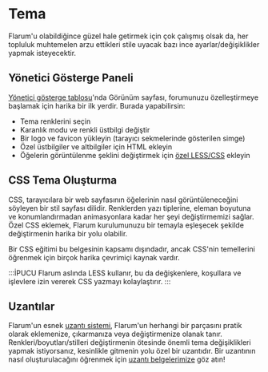 # Tema

Flarum'u olabildiğince güzel hale getirmek için çok çalışmış olsak da, her topluluk muhtemelen arzu ettikleri stile uyacak bazı ince ayarlar/değişiklikler yapmak isteyecektir.

## Yönetici Gösterge Paneli

[Yönetici gösterge tablosu](../admin.md)'nda Görünüm sayfası, forumunuzu özelleştirmeye başlamak için harika bir ilk yerdir. Burada yapabilirsin:

- Tema renklerini seçin
- Karanlık modu ve renkli üstbilgi değiştir
- Bir logo ve favicon yükleyin (tarayıcı sekmelerinde gösterilen simge)
- Özel üstbilgiler ve altbilgiler için HTML ekleyin
- Öğelerin görüntülenme şeklini değiştirmek için [özel LESS/CSS](#css-theming) ekleyin

## CSS Tema Oluşturma

CSS, tarayıcılara bir web sayfasının öğelerinin nasıl görüntüleneceğini söyleyen bir stil sayfası dilidir. Renklerden yazı tiplerine, eleman boyutuna ve konumlandırmadan animasyonlara kadar her şeyi değiştirmemizi sağlar. Özel CSS eklemek, Flarum kurulumunuzu bir temayla eşleşecek şekilde değiştirmenin harika bir yolu olabilir.

Bir CSS eğitimi bu belgesinin kapsamı dışındadır, ancak CSS'nin temellerini öğrenmek için birçok harika çevrimiçi kaynak vardır.

:::İPUCU
Flarum aslında LESS kullanır, bu da değişkenlere, koşullara ve işlevlere izin vererek CSS yazmayı kolaylaştırır.
:::

## Uzantılar

Flarum'un esnek [uzantı sistemi](extensions.md), Flarum'un herhangi bir parçasını pratik olarak eklemenize, çıkarmanıza veya değiştirmenize olanak tanır.
Renkleri/boyutları/stilleri değiştirmenin ötesinde önemli tema değişiklikleri yapmak istiyorsanız, kesinlikle gitmenin yolu özel bir uzantıdır.
Bir uzantının nasıl oluşturulacağını öğrenmek için [uzantı belgelerimize](extend/README.md) göz atın!
